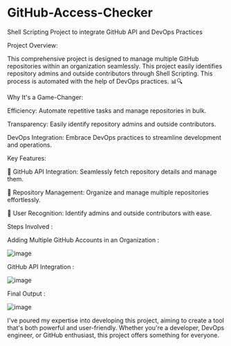 # GitHub-Access-Checker
Shell Scripting Project to integrate GitHub API and DevOps Practices




Project Overview:



This comprehensive project is designed to manage multiple GitHub repositories within an organization seamlessly. This project easily identifies repository admins and outside contributors through Shell Scripting. This process is automated with the help of DevOps practices. 📊🔍





Why It's a Game-Changer:



Efficiency: Automate repetitive tasks and manage repositories in bulk.


Transparency: Easily identify repository admins and outside contributors.


DevOps Integration: Embrace DevOps practices to streamline development and operations.



Key Features:



🤖 GitHub API Integration: Seamlessly fetch repository details and manage them.



📁 Repository Management: Organize and manage multiple repositories effortlessly.



👤 User Recognition: Identify admins and outside contributors with ease.




Steps Involved :



Adding Multiple GitHub Accounts in an Organization :



![image](https://github.com/vighas-ks-16/GitHub-Access-Checker/assets/107311113/a22e0515-ce49-4b0c-858a-438fb0f0aa70)




GitHub API Integration :



![image](https://github.com/vighas-ks-16/GitHub-Access-Checker/assets/107311113/73dbde35-3038-4778-91cf-6d6ca7ed6ba3)




Final Output :



![image](https://github.com/vighas-ks-16/GitHub-Access-Checker/assets/107311113/9c6af892-cf55-4f18-a69e-9747d8140954)






I've poured my expertise into developing this project, aiming to create a tool that's both powerful and user-friendly. Whether you're a developer, DevOps engineer, or GitHub enthusiast, this project offers something for everyone.
